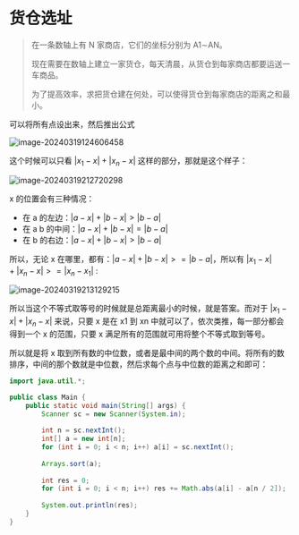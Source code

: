 # 货仓选址

> 在一条数轴上有 N 家商店，它们的坐标分别为 A1∼AN。
>
> 现在需要在数轴上建立一家货仓，每天清晨，从货仓到每家商店都要运送一车商品。
>
> 为了提高效率，求把货仓建在何处，可以使得货仓到每家商店的距离之和最小。

可以将所有点设出来，然后推出公式

![image-20240319124606458](https://gitee.com/LowProfile666/image-bed/raw/master/img/202403191246557.png)

这个时候可以只看 $|x_1-x|+|x_n-x|$ 这样的部分，那就是这个样子：

![image-20240319212720298](https://gitee.com/LowProfile666/image-bed/raw/master/img/202403192130972.png)

x 的位置会有三种情况：

+ 在 a 的左边：$|a-x|+|b-x|>|b-a|$
+ 在 a b 的中间：$|a-x|+|b-x|=|b-a|$
+ 在 b 的右边：$|a-x|+|b-x|>|b-a|$

所以，无论 x 在哪里，都有：$|a-x|+|b-x|>=|b-a|$，所以有 $|x_1-x|+|x_n-x|>=|x_n-x_1|$ :

![image-20240319213129215](https://gitee.com/LowProfile666/image-bed/raw/master/img/202403192131304.png)

所以当这个不等式取等号的时候就是总距离最小的时候，就是答案。而对于 $|x_1-x|+|x_n-x|$ 来说，只要 x 是在 x1 到 xn 中就可以了，依次类推，每一部分都会得到一个 x 的范围，只要 x 满足所有的范围就可用将整个不等式取到等号。

所以就是将 x 取到所有数的中位数，或者是最中间的两个数的中间。将所有的数排序，中间的那个数就是中位数，然后求每个点与中位数的距离之和即可：

```java
import java.util.*;

public class Main {
    public static void main(String[] args) {
        Scanner sc = new Scanner(System.in);
        
        int n = sc.nextInt();
        int[] a = new int[n];
        for (int i = 0; i < n; i++) a[i] = sc.nextInt();
        
        Arrays.sort(a);
        
        int res = 0;
        for (int i = 0; i < n; i++) res += Math.abs(a[i] - a[n / 2]);  // a[n/2]是中位数
        
        System.out.println(res);
    }
}
```

